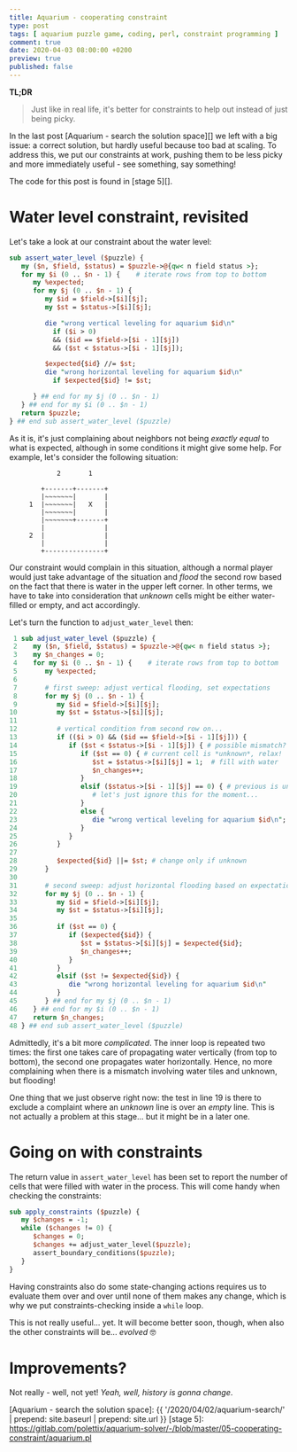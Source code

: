 ```yaml
---
title: Aquarium - cooperating constraint
type: post
tags: [ aquarium puzzle game, coding, perl, constraint programming ]
comment: true
date: 2020-04-03 08:00:00 +0200
preview: true
published: false
---
```


**TL;DR**

> Just like in real life, it's better for constraints to help out instead of
> just being picky.

In the last post [Aquarium - search the solution space][] we left with a
big issue: a correct solution, but hardly useful because too bad at scaling.
To address this, we put our constraints at work, pushing them to be less
picky and more immediately useful - see something, say something!

The code for this post is found in [stage 5][].

# Water level constraint, revisited

Let's take a  look at our constraint about the water level:

```perl
sub assert_water_level ($puzzle) {
   my ($n, $field, $status) = $puzzle->@{qw< n field status >};
   for my $i (0 .. $n - 1) {    # iterate rows from top to bottom
      my %expected;
      for my $j (0 .. $n - 1) {
         my $id = $field->[$i][$j];
         my $st = $status->[$i][$j];

         die "wrong vertical leveling for aquarium $id\n"
           if ($i > 0)
           && ($id == $field->[$i - 1][$j])
           && ($st < $status->[$i - 1][$j]);

         $expected{$id} //= $st;
         die "wrong horizontal leveling for aquarium $id\n"
           if $expected{$id} != $st;

      } ## end for my $j (0 .. $n - 1)
   } ## end for my $i (0 .. $n - 1)
   return $puzzle;
} ## end sub assert_water_level ($puzzle)
```

As it is, it's just complaining about neighbors not being *exactly equal* to
what is expected, although in some conditions it might give some help. For
example, let's consider the following situation:

```
            2       1   

        +-------+-------+
        |~~~~~~~|       |
     1  |~~~~~~~|   X   |
        |~~~~~~~|       |
        |~~~~~~~+-------+
        |               |
     2  |               |
        |               |
        +---------------+
```

Our constraint would complain in this situation, although a normal player
would just take advantage of the situation and *flood* the second row based
on the fact that there is water in the upper left corner. In other terms,
we have to take into consideration that *unknown* cells might be either
water-filled or empty, and act accordingly.

Let's turn the function to `adjust_water_level` then:

```perl
 1 sub adjust_water_level ($puzzle) {
 2    my ($n, $field, $status) = $puzzle->@{qw< n field status >};
 3    my $n_changes = 0;
 4    for my $i (0 .. $n - 1) {    # iterate rows from top to bottom
 5       my %expected;
 6 
 7       # first sweep: adjust vertical flooding, set expectations
 8       for my $j (0 .. $n - 1) {
 9          my $id = $field->[$i][$j];
10          my $st = $status->[$i][$j];
11 
12          # vertical condition from second row on...
13          if (($i > 0) && ($id == $field->[$i - 1][$j])) {
14             if ($st < $status->[$i - 1][$j]) { # possible mismatch?
15                if ($st == 0) { # current cell is *unknown*, relax!
16                   $st = $status->[$i][$j] = 1;  # fill with water
17                   $n_changes++;
18                }
19                elsif ($status->[$i - 1][$j] == 0) { # previous is unknown
20                   # let's just ignore this for the moment...
21                }
22                else {
23                   die "wrong vertical leveling for aquarium $id\n";
24                }
25             }
26          }
27 
28          $expected{$id} ||= $st; # change only if unknown
29       }
30    
31       # second sweep: adjust horizontal flooding based on expectations
32       for my $j (0 .. $n - 1) {
33          my $id = $field->[$i][$j];
34          my $st = $status->[$i][$j];
35 
36          if ($st == 0) {
37             if ($expected{$id}) {
38                $st = $status->[$i][$j] = $expected{$id};
39                $n_changes++;
40             }
41          }
42          elsif ($st != $expected{$id}) {
43             die "wrong horizontal leveling for aquarium $id\n"
44          }
45       } ## end for my $j (0 .. $n - 1)
46    } ## end for my $i (0 .. $n - 1)
47    return $n_changes;
48 } ## end sub assert_water_level ($puzzle)
```

Admittedly, it's a bit more *complicated*. The inner loop is repeated two
times: the first one takes care of propagating water vertically (from top to
bottom), the second one propagates water horizontally. Hence, no more
complaining when there is a mismatch involving water tiles and unknown, but
flooding!

One thing that we just observe right now: the test in line 19 is there to
exclude a complaint where an *unknown* line is over an *empty* line. This is
not actually a problem at this stage... but it might be in a later one.

# Going on with constraints

The return value in `assert_water_level` has been set to report the number
of cells that were filled with water in the process. This will come handy
when checking the constraints:

```perl
sub apply_constraints ($puzzle) {
   my $changes = -1;
   while ($changes != 0) {
      $changes = 0;
      $changes += adjust_water_level($puzzle);
      assert_boundary_conditions($puzzle);
   }
}
```

Having constraints also do some state-changing actions requires us to
evaluate them over and over until none of them makes any change, which is
why we put constraints-checking inside a `while` loop.

This is not really useful... yet. It will become better soon, though, when
also the other constraints will be... *evolved* 🤓

# Improvements?

Not really - well, not yet! *Yeah, well, history is gonna change*.


[Aquarium - search the solution space]: {{ '/2020/04/02/aquarium-search/' | prepend: site.baseurl | prepend: site.url }}
[stage 5]: https://gitlab.com/polettix/aquarium-solver/-/blob/master/05-cooperating-constraint/aquarium.pl
